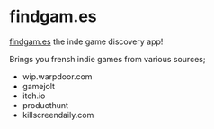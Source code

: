 # findgam.es
[findgam.es](http://findgam.es) the inde game discovery app!

Brings you frensh indie games from various sources;

- wip.warpdoor.com
- gamejolt
- itch.io
- producthunt
- killscreendaily.com
